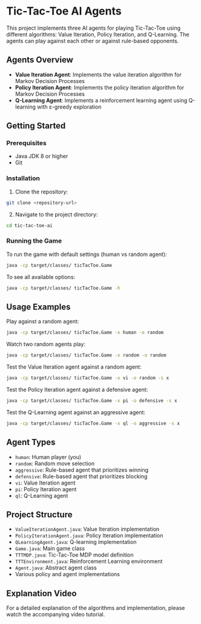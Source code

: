 # Tic-Tac-Toe AI Agents

This project implements three AI agents for playing Tic-Tac-Toe using different algorithms: Value Iteration, Policy Iteration, and Q-Learning. The agents can play against each other or against rule-based opponents.

## Agents Overview

- **Value Iteration Agent**: Implements the value iteration algorithm for Markov Decision Processes
- **Policy Iteration Agent**: Implements the policy iteration algorithm for Markov Decision Processes  
- **Q-Learning Agent**: Implements a reinforcement learning agent using Q-learning with ε-greedy exploration

## Getting Started

### Prerequisites

- Java JDK 8 or higher
- Git

### Installation

1. Clone the repository:
```bash
git clone <repository-url>
```

2. Navigate to the project directory:
```bash
cd tic-tac-toe-ai
```

### Running the Game

To run the game with default settings (human vs random agent):
```bash
java -cp target/classes/ ticTacToe.Game
```

To see all available options:
```bash
java -cp target/classes/ ticTacToe.Game -h
```

## Usage Examples

Play against a random agent:
```bash
java -cp target/classes/ ticTacToe.Game -x human -o random
```

Watch two random agents play:
```bash
java -cp target/classes/ ticTacToe.Game -x random -o random
```

Test the Value Iteration agent against a random agent:
```bash
java -cp target/classes/ ticTacToe.Game -x vi -o random -s x
```

Test the Policy Iteration agent against a defensive agent:
```bash
java -cp target/classes/ ticTacToe.Game -x pi -o defensive -s x
```

Test the Q-Learning agent against an aggressive agent:
```bash
java -cp target/classes/ ticTacToe.Game -x ql -o aggressive -s x
```

## Agent Types

- `human`: Human player (you)
- `random`: Random move selection
- `aggressive`: Rule-based agent that prioritizes winning
- `defensive`: Rule-based agent that prioritizes blocking
- `vi`: Value Iteration agent
- `pi`: Policy Iteration agent  
- `ql`: Q-Learning agent

## Project Structure

- `ValueIterationAgent.java`: Value Iteration implementation
- `PolicyIterationAgent.java`: Policy Iteration implementation
- `QLearningAgent.java`: Q-learning implementation
- `Game.java`: Main game class
- `TTTMDP.java`: Tic-Tac-Toe MDP model definition
- `TTTEnvironment.java`: Reinforcement Learning environment
- `Agent.java`: Abstract agent class
- Various policy and agent implementations

## Explanation Video

For a detailed explanation of the algorithms and implementation, please watch the accompanying video tutorial.


